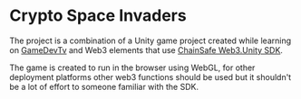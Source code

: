 # Crypto Space Invaders

The project is a combination of a Unity game project created while learning on [GameDevTv](https://www.gamedev.tv/) and Web3 elements that use [ChainSafe Web3.Unity SDK](https://github.com/chainsafe/web3.unity).

The game is created to run in the browser using WebGL, for other deployment platforms other web3 functions should be used but it shouldn't be a lot of effort to someone familiar with the SDK.
